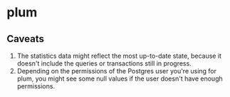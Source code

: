 # plum

## Caveats
1. The statistics data might reflect the most up-to-date state, because it doesn't include the queries or transactions still in progress.
2. Depending on the permissions of the Postgres user you're using for plum, you might see some null values if the user doesn't have enough permissions.
